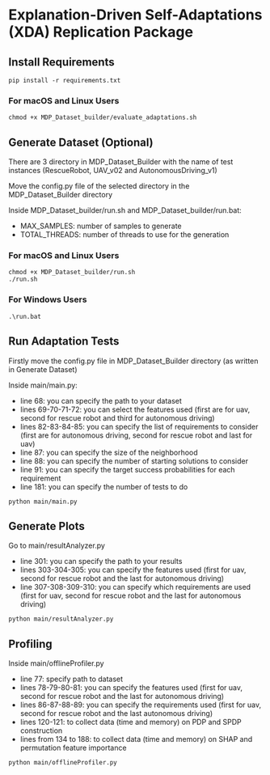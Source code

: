 # Explanation-Driven Self-Adaptations (XDA) Replication Package

## Install Requirements
```pip install -r requirements.txt```

### For macOS and Linux Users
```chmod +x MDP_Dataset_builder/evaluate_adaptations.sh```

## Generate Dataset (Optional)
There are 3 directory in MDP_Dataset_Builder with the name of test instances (RescueRobot, UAV_v02 and AutonomousDriving_v1)

Move the config.py file of the selected directory in the MDP_Dataset_Builder directory

Inside MDP_Dataset_builder/run.sh and MDP_Dataset_builder/run.bat:
* MAX_SAMPLES: number of samples to generate
* TOTAL_THREADS: number of threads to use for the generation

### For macOS and Linux Users
```
chmod +x MDP_Dataset_builder/run.sh
./run.sh
```

### For Windows Users
```.\run.bat```

## Run Adaptation Tests
Firstly move the config.py file in MDP_Dataset_Builder directory (as written in Generate Dataset)

Inside main/main.py:

* line 68: you can specify the path to your dataset
* lines 69-70-71-72: you can select the features used (first are for uav, second for rescue robot and third for autonomous driving)
* lines 82-83-84-85: you can specify the list of requirements to consider (first are for autonomous driving, second for rescue robot and last for uav)
* line 87: you can specify the size of the neighborhood
* line 88: you can specify the number of starting solutions to consider
* line 91: you can specify the target success probabilities for each requirement
* line 181: you can specify the number of tests to do

```python main/main.py```

## Generate Plots
Go to main/resultAnalyzer.py

* line 301: you can specify the path to your results
* lines 303-304-305: you can specify the features used (first for uav, second for rescue robot and the last for autonomous driving)
* line 307-308-309-310: you can specify which requirements are used (first for uav, second for rescue robot and the last for autonomous driving)

```python main/resultAnalyzer.py```

## Profiling
Inside main/offlineProfiler.py

* line 77: specify path to dataset
* lines 78-79-80-81: you can specify the features used (first for uav, second for rescue robot and the last for autonomous driving)
* lines 86-87-88-89: you can specify the requirements used (first for uav, second for rescue robot and the last autonomous driving)
* lines 120-121: to collect data (time and memory) on PDP and SPDP construction
* lines from 134 to 188: to collect data (time and memory) on SHAP and permutation feature importance

```python main/offlineProfiler.py```

